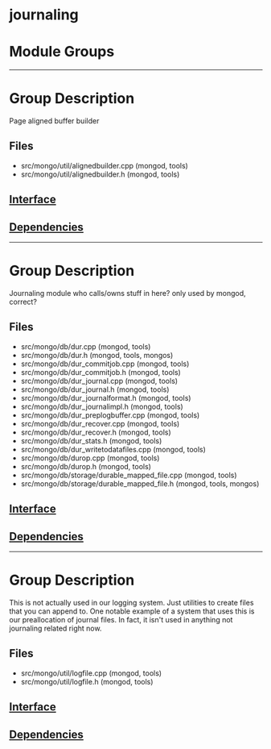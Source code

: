 # journaling

# Module Groups

-------------

# Group Description
Page aligned buffer builder

## Files
- src/mongo/util/alignedbuilder.cpp   (mongod, tools)
- src/mongo/util/alignedbuilder.h   (mongod, tools)

## [Interface](interface/0)

## [Dependencies](dependencies/0)

-------------

# Group Description
Journaling module   who calls/owns stuff in here? only used by mongod, correct?

## Files
- src/mongo/db/dur.cpp   (mongod, tools)
- src/mongo/db/dur.h   (mongod, tools, mongos)
- src/mongo/db/dur\_commitjob.cpp   (mongod, tools)
- src/mongo/db/dur\_commitjob.h   (mongod, tools)
- src/mongo/db/dur\_journal.cpp   (mongod, tools)
- src/mongo/db/dur\_journal.h   (mongod, tools)
- src/mongo/db/dur\_journalformat.h   (mongod, tools)
- src/mongo/db/dur\_journalimpl.h   (mongod, tools)
- src/mongo/db/dur\_preplogbuffer.cpp   (mongod, tools)
- src/mongo/db/dur\_recover.cpp   (mongod, tools)
- src/mongo/db/dur\_recover.h   (mongod, tools)
- src/mongo/db/dur\_stats.h   (mongod, tools)
- src/mongo/db/dur\_writetodatafiles.cpp   (mongod, tools)
- src/mongo/db/durop.cpp   (mongod, tools)
- src/mongo/db/durop.h   (mongod, tools)
- src/mongo/db/storage/durable\_mapped\_file.cpp   (mongod, tools)
- src/mongo/db/storage/durable\_mapped\_file.h   (mongod, tools, mongos)

## [Interface](interface/1)

## [Dependencies](dependencies/1)

-------------

# Group Description
This is not actually used in our logging system. Just utilities to create files that you can  append to. One notable example of a system that uses this is our preallocation of journal files.  In fact, it isn't used in anything not journaling related right now.

## Files
- src/mongo/util/logfile.cpp   (mongod, tools)
- src/mongo/util/logfile.h   (mongod, tools)

## [Interface](interface/2)

## [Dependencies](dependencies/2)
